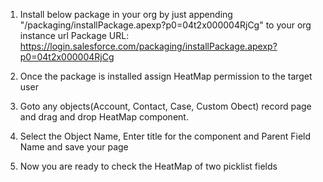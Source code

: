 1. Install below package in your org by just appending "/packaging/installPackage.apexp?p0=04t2x000004RjCg" to your org instance url
Package URL: https://login.salesforce.com/packaging/installPackage.apexp?p0=04t2x000004RjCg

2. Once the package is installed assign HeatMap permission to the target user

3. Goto any objects(Account, Contact, Case, Custom Obect) record page and drag and drop HeatMap component.

4. Select the Object Name, Enter title for the component and Parent Field Name and save your page

5. Now you are ready to check the HeatMap of two picklist fields
